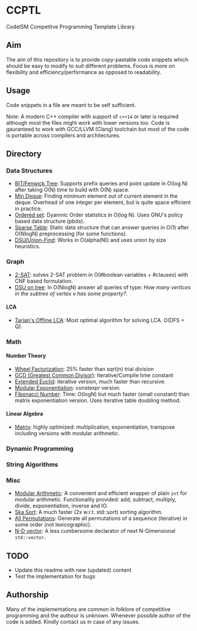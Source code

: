 # CCPTL
CodeISM Competitve Programming Template Library

## Aim
The aim of this repository is to provide copy-pastable code snippets which should be easy to modify to suit different problems. Focus is more on flexibility and efficiency/performance as opposed to readability.

## Usage
Code snippets in a file are meant to be self sufficient.

Note: A modern C++ compiler with support of `c++14` or later is required although most the files might work with lower versions too. Code is gauranteed to work with GCC/LLVM (Clang) toolchain but most of the code is portable across compilers and architectures.

## Directory
### Data Structures
- [BIT/Fenwick Tree](https://github.com/CodeISM/ccptl/blob/master/Data%20Structures/BIT.h): Supports prefix queries and point update in O(log N) after taking O(N) time to build with O(N) space.
- [Min Deque](https://github.com/CodeISM/ccptl/blob/master/Data%20Structures/min_deque.h): Finding minimum element out of current element in the deque. Overhead of one integer per element, but is quite space efficient in practice.
- [Ordered set](https://github.com/CodeISM/ccptl/blob/master/Data%20Structures/ordered_set.h): Dyanmic Order statistics in O(log N). Uses GNU's policy based data structure (pbds).
- [Sparse Table](https://github.com/CodeISM/ccptl/blob/master/Data%20Structures/sparse_table.h): Static data structure that can answer queries in O(1) after O(NlogN) preprocessing (for some functions).
- [DSU/Union-Find](https://github.com/CodeISM/ccptl/blob/master/Data%20Structures/DSU.h): Works in O(alpha(N)) and uses union by size heuristics. 

### Graph
- [2-SAT](https://github.com/CodeISM/ccptl/blob/master/Graph/2SAT.h): solves 2-SAT problem in O(#boolean variables + #clauses) with CNF based formulation.
- [DSU on tree](https://github.com/CodeISM/ccptl/blob/master/Graph/dsu_on_tree.h): In O(NlogN) answer all queries of type: *How many vertices in the subtree of vertex v has some property?*.
#### LCA
- [Tarjan's Offline LCA](https://github.com/CodeISM/ccptl/blob/master/Graph/tarjan_offline_lca.h): Most optimal algorithm for solving LCA. O(DFS + Q).
### Math
#### Number Theory
- [Wheel Factorization](https://github.com/CodeISM/ccptl/blob/master/Number%20Theory/wheel_factorization.h): 25% faster than sqrt(n) trial division
- [GCD (Greatest Common Divisor)](https://github.com/CodeISM/ccptl/blob/master/Number%20Theory/gcd.h): Iterative/Compile time constant
- [Extended Euclid](https://github.com/CodeISM/ccptl/blob/master/Number%20Theory/extended_euclid.h): iterative version, much faster than recursive.
- [Modular Exponentiation](https://github.com/CodeISM/ccptl/blob/master/Number%20Theory/modular_exponentiation.h): constexpr version.
- [Fibonacci Number](https://github.com/CodeISM/ccptl/blob/master/Number%20Theory/fibonacci.h): Time: O(logN) but much faster (small constant) than matrix exponentiation version. Uses iterative table doubling method.
#### Linear Algebra
- [Matrix](https://github.com/CodeISM/ccptl/blob/master/Linear%20Algebra/matrix.h): highly optimized: multiplication, exponentiation, transpose including versions with modular arithmetic.

### Dynamic Programming
### String Algorithms
### Misc
- [Modular Arithmetic](https://github.com/CodeISM/ccptl/blob/master/Misc/modular.h): A convenient and efficient wrapper of plain `int` for modular arithmetic. Functionality provided: add, subtract, multiply, divide, exponentiation, inverse and IO.
- [Ska Sort](https://github.com/CodeISM/ccptl/blob/master/Misc/ska_sort.h): A much faster (2x w.r.t. std::sort) sorting algorithm.
- [All Permutations](https://github.com/CodeISM/ccptl/blob/master/Misc/all_permutations.h): Generate all permutations of a sequence (iterative) in some order (not lexicographic).
- [N-D vector](https://github.com/CodeISM/ccptl/blob/master/Misc/nd_vector.h): A less cumbersome declarator of next N-Dimensional `std::vector`.

## TODO
- Update this readme with new (updated) content
- Test the implementation for bugs

## Authorship
Many of the implementations are common in folklore of competitive programming and the authour is unknown. Whenever possible author of the code is added. Kindly contact us in case of any issues.

